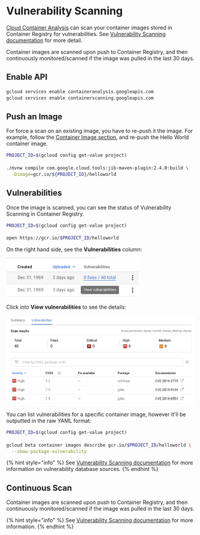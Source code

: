 # Vulnerability Scanning

[Cloud Container Analysis](https://cloud.google.com/container-registry/docs/container-analysis) can scan your container images stored in Container Registry for vulnerabilities. See [Vulnerability Scanning documentation](https://cloud.google.com/container-registry/docs/vulnerability-scanning) for more detail.

Container images are scanned upon push to Container Registry, and then continuously monitored/scanned if the image was pulled in the last 30 days.

## Enable API

```bash
gcloud services enable containeranalysis.googleapis.com
gcloud services enable containerscanning.googleapis.com
```

## Push an Image

For force a scan on an existing image, you  have to re-push it the image. For example, follow the [Container Image section](container-image.md), and re-push the Hello World container image.

```bash
PROJECT_ID=$(gcloud config get-value project)

./mvnw compile com.google.cloud.tools:jib-maven-plugin:2.4.0:build \
  -Dimage=gcr.io/${PROJECT_ID}/helloworld
```

## Vulnerabilities

Once the image is scanned, you can see the status of Vulnerability Scanning in Container Registry.

```bash
PROJECT_ID=$(gcloud config get-value project)

open https://gcr.io/$PROJECT_ID/helloworld
```

On the right hand side, see the **Vulnerabilities** column:

![](../../.gitbook/assets/image%20%2839%29.png)

Click into **View vulnerabilities** to see the details:

![](../../.gitbook/assets/image%20%2840%29.png)

You can list vulnerabilities for a specific container image, however it'll be outputted in the raw YAML format:

```bash
PROJECT_ID=$(gcloud config get-value project)

gcloud beta container images describe gcr.io/$PROJECT_ID/helloworld \
  --show-package-vulnerability
```

{% hint style="info" %}
See [Vulnerability Scanning documentation](https://cloud.google.com/container-registry/docs/vulnerability-scanning) for more information on vulnerability database sources.
{% endhint %}

## Continuous Scan

Container images are scanned upon push to Container Registry, and then continuously monitored/scanned if the image was pulled in the last 30 days.

{% hint style="info" %}
See [Vulnerability Scanning documentation](https://cloud.google.com/container-registry/docs/vulnerability-scanning) for more information.
{% endhint %}

